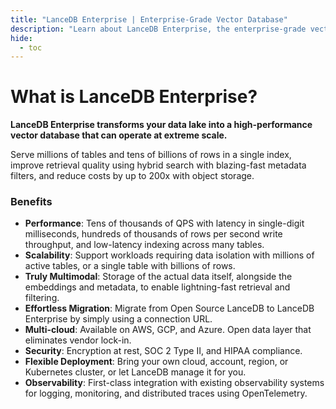 ```yaml
---
title: "LanceDB Enterprise | Enterprise-Grade Vector Database"
description: "Learn about LanceDB Enterprise, the enterprise-grade vector database solution. Includes features, benefits, and deployment options for production environments."
hide: 
  - toc
---
```


# What is LanceDB Enterprise?

**LanceDB Enterprise transforms your data lake into a high-performance vector database
that can operate at extreme scale.**

Serve millions of tables and tens of billions of rows in a single index,
improve retrieval quality using hybrid search with blazing-fast metadata filters,
and reduce costs by up to 200x with object storage.

### Benefits

- **Performance**: Tens of thousands of QPS with latency in single-digit milliseconds,
  hundreds of thousands of rows per second write throughput, and low-latency indexing across many tables.
- **Scalability**: Support workloads requiring data isolation with millions of active tables, or
  a single table with billions of rows.
- **Truly Multimodal**: Storage of the actual data itself, alongside the embeddings and metadata, to
  enable lightning-fast retrieval and filtering.
- **Effortless Migration**: Migrate from Open Source LanceDB to LanceDB Enterprise
  by simply using a connection URL.
- **Multi-cloud**: Available on AWS, GCP, and Azure. Open data layer that eliminates vendor lock-in.
- **Security**: Encryption at rest, SOC 2 Type II, and HIPAA compliance.
- **Flexible Deployment**: Bring your own cloud, account, region, or Kubernetes cluster, or let LanceDB manage it for you.
- **Observability**: First-class integration with existing observability systems for logging, monitoring, and distributed traces using OpenTelemetry.
